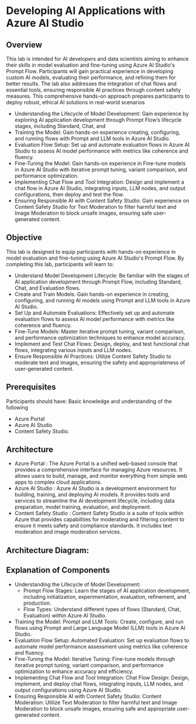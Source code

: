 # Developing AI Applications with Azure AI Studio

## Overview 

This lab is intended for AI developers and data scientists aiming to enhance their skills in model evaluation and fine-tuning using Azure AI Studio's Prompt Flow. Participants will gain practical experience in developing custom AI models, evaluating their performance, and refining them for better results. The lab also addresses the integration of chat flows and essential tools, ensuring responsible AI practices through content safety measures. This comprehensive hands-on approach prepares participants to deploy robust, ethical AI solutions in real-world scenarios


- ​Understanding the Lifecycle of Model Development: Gain experience by exploring AI application development through Prompt Flow’s lifecycle stages, including Standard, Chat, and 
- ​Training the Model: Gain hands-on experience creating, configuring, and running flows with Prompt and LLM tools in Azure AI Studio.
- ​​Evaluation Flow Setup: Set up and automate evaluation flows in Azure AI Studio to assess AI model performance with metrics like coherence and fluency.
- Fine-Tuning the Model: Gain hands-on experience in Fine-tune models in Azure AI Studio with iterative prompt tuning, variant comparison, and performance optimization.
- Implementing Chat Flow and Tool Integration: Design and implement a chat flow in Azure AI Studio, integrating inputs, LLM nodes, and output configurations, then deploy and test the 
  flow.
- Ensuring Responsible AI with Content Safety Studio: Gain experience on Content Safety Studio for Text Moderation to filter harmful text and Image Moderation to block unsafe images, 
  ensuring safe user-generated content.

## Objective 

This lab is designed to equip participants with hands-on experience in model evaluation and fine-tuning using Azure AI Studio's Prompt Flow. By completing this lab, participants will learn to: 

- Understand Model Development Lifecycle: Be familiar with the stages of AI application development through Prompt Flow, including Standard, Chat, and Evaluation flows.
- Create and Train Models: Gain hands-on experience in creating, configuring, and running AI models using Prompt and LLM tools in Azure AI Studio.
- Set Up and Automate Evaluations: Effectively set up and automate evaluation flows to assess AI model performance with metrics like coherence and fluency.
- Fine-Tune Models: Master iterative prompt tuning, variant comparison, and performance optimization techniques to enhance model accuracy.
- Implement and Test Chat Flows: Design, deploy, and test functional chat flows, integrating various inputs and LLM nodes.
- Ensure Responsible AI Practices: Utilize Content Safety Studio to moderate text and images, ensuring the safety and appropriateness of user-generated content.

## Prerequisites 

Participants should have: 
Basic knowledge and understanding of the following
 
 - Azure Portal
 - Azure AI Studio
 - Content Safety Studio. 

## Architecture 

- Azure Portal : The Azure Portal is a unified web-based console that provides a comprehensive interface for managing Azure resources. It allows users to build, manage, and monitor everything from simple web apps to complex cloud applications.
- Azure AI Studio : Azure AI Studio is a development environment for building, training, and deploying AI models. It provides tools and services to streamline the AI development lifecycle, including data preparation, model training, evaluation, and deployment.
- Content Safety Studio : Content Safety Studio is a suite of tools within Azure that provides capabilities for moderating and filtering content to ensure it meets safety and compliance standards. It includes text moderation and image moderation services.

## Architecture Diagram: 

## Explanation of Components 

- Understanding the Lifecycle of Model Development:
   - Prompt Flow Stages: Learn the stages of AI application development, including initialization, experimentation, evaluation, refinement, and production.
   - Flow Types: Understand different types of flows (Standard, Chat, Evaluation) within Azure AI Studio.
- Training the Model: Prompt and LLM Tools: Create, configure, and run flows using Prompt and Large Language Model (LLM) tools in Azure AI Studio.
- Evaluation Flow Setup: Automated Evaluation: Set up evaluation flows to automate model performance assessment using metrics like coherence and fluency.
- Fine-Tuning the Model: Iterative Tuning: Fine-tune models through iterative prompt tuning, variant comparison, and performance optimization to enhance accuracy and efficiency.
- Implementing Chat Flow and Tool Integration: Chat Flow Design: Design, implement, and deploy chat flows, integrating inputs, LLM nodes, and output configurations using Azure AI Studio.
- Ensuring Responsible AI with Content Safety Studio: Content Moderation: Utilize Text Moderation to filter harmful text and Image Moderation to block unsafe images, ensuring safe and appropriate user-generated content.

